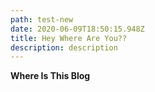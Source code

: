 ```yaml
---
path: test-new
date: 2020-06-09T18:50:15.948Z
title: Hey Where Are You??
description: description
---
```

**Where Is  This Blog**